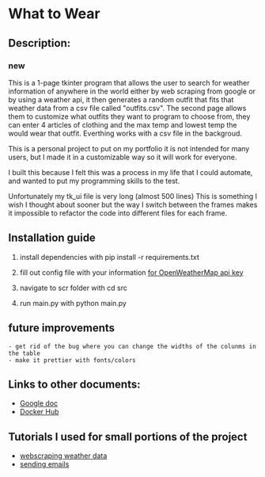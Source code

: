 # What to Wear

## Description:
### new
This is a 1-page tkinter program that allows the user to search for weather information of anywhere in 
the world either by web scraping from google or by using a weather api, it then generates a random outfit that fits that weather data from a csv file called "outfits.csv". The second page allows them to customize what outfits they want to program to choose from, they can enter 4 articles of clothing and the max temp and lowest temp the would wear that outfit. Everthing works with a csv file in the backgroud.

This is a personal project to put on my portfolio it is not intended for many users, but I made it in a customizable way so it will work for everyone. 

I built this because I felt this was a process in my life that I could automate, and wanted to put my programming skills to the test.

Unfortunately my tk_ui file is very long (almost 500 lines) This is something I wish I thought about sooner but the way I switch between the frames makes it impossible to refactor the code into different files for each frame.

## Installation guide
1. install dependencies with
    pip install -r requirements.txt

2. fill out config file with your information
    [for OpenWeatherMap api key](https://openweathermap.org/)

3. navigate to scr folder with
    cd src

4. run main.py with
    python main.py
    
## future improvements
    - get rid of the bug where you can change the widths of the colunms in the table
    - make it prettier with fonts/colors

## Links to other documents:
- [Google doc](https://docs.google.com/document/d/1FkmB037FntJbgY8V3NB2TJgsuS_zxG-1/edit)
- [Docker Hub](https://hub.docker.com/repository/docker/al964440/whattowear/general)

## Tutorials I used for small portions of the project
- [webscraping weather data](https://youtu.be/cta1yCb3vA8) 
- [sending emails](https://youtu.be/B1IsCbXp0uE)
